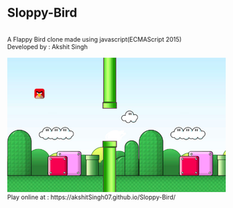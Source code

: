 # Sloppy-Bird
<br>
A Flappy Bird clone made using javascript(ECMAScript 2015)
<br>
Developed by : Akshit Singh

<br>
<br>

<img  src = "https://github.com/akshitSingh07/Sloppy-Bird/blob/master/assets/images/Game4.png" />
<br>
Play online at :   https://akshitSingh07.github.io/Sloppy-Bird/

